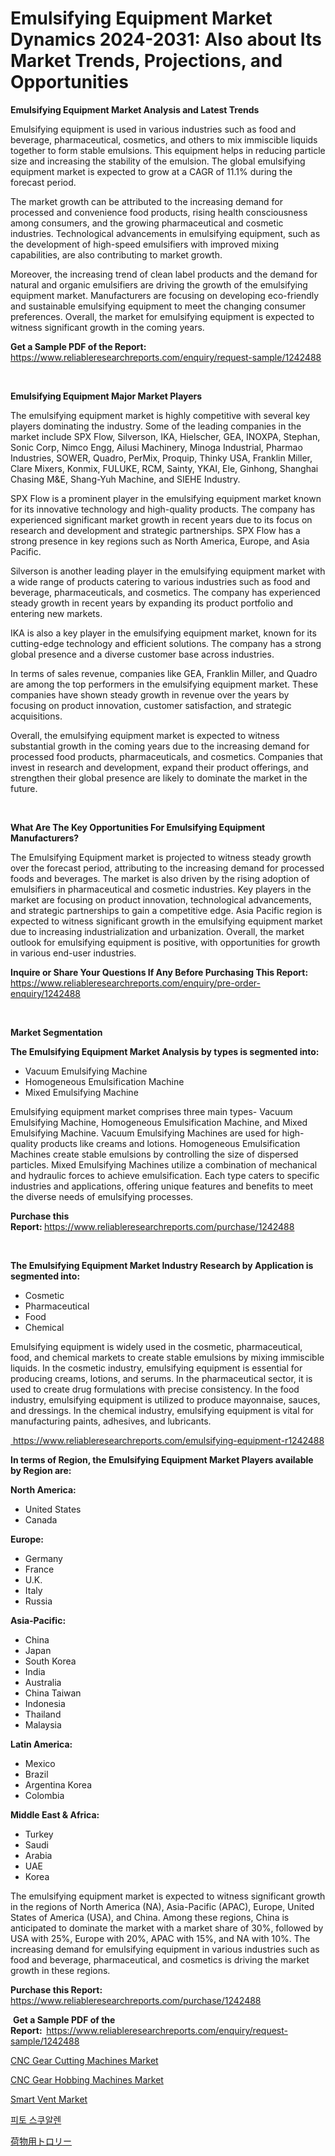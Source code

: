 <p><h1>Emulsifying Equipment Market Dynamics 2024-2031: Also about Its Market Trends, Projections, and Opportunities</h1></p><p><strong>Emulsifying Equipment Market Analysis and Latest Trends</strong></p>
<p><p>Emulsifying equipment is used in various industries such as food and beverage, pharmaceutical, cosmetics, and others to mix immiscible liquids together to form stable emulsions. This equipment helps in reducing particle size and increasing the stability of the emulsion. The global emulsifying equipment market is expected to grow at a CAGR of 11.1% during the forecast period.</p><p>The market growth can be attributed to the increasing demand for processed and convenience food products, rising health consciousness among consumers, and the growing pharmaceutical and cosmetic industries. Technological advancements in emulsifying equipment, such as the development of high-speed emulsifiers with improved mixing capabilities, are also contributing to market growth.</p><p>Moreover, the increasing trend of clean label products and the demand for natural and organic emulsifiers are driving the growth of the emulsifying equipment market. Manufacturers are focusing on developing eco-friendly and sustainable emulsifying equipment to meet the changing consumer preferences. Overall, the market for emulsifying equipment is expected to witness significant growth in the coming years.</p></p>
<p><strong>Get a Sample PDF of the Report:&nbsp;</strong> <a href="https://www.reliableresearchreports.com/enquiry/request-sample/1242488">https://www.reliableresearchreports.com/enquiry/request-sample/1242488</a></p>
<p>&nbsp;</p>
<p><strong>Emulsifying Equipment Major Market Players</strong></p>
<p><p>The emulsifying equipment market is highly competitive with several key players dominating the industry. Some of the leading companies in the market include SPX Flow, Silverson, IKA, Hielscher, GEA, INOXPA, Stephan, Sonic Corp, Nimco Engg, Ailusi Machinery, Minoga Industrial, Pharmao Industries, SOWER, Quadro, PerMix, Proquip, Thinky USA, Franklin Miller, Clare Mixers, Konmix, FULUKE, RCM, Sainty, YKAI, Ele, Ginhong, Shanghai Chasing M&E, Shang-Yuh Machine, and SIEHE Industry.</p><p>SPX Flow is a prominent player in the emulsifying equipment market known for its innovative technology and high-quality products. The company has experienced significant market growth in recent years due to its focus on research and development and strategic partnerships. SPX Flow has a strong presence in key regions such as North America, Europe, and Asia Pacific.</p><p>Silverson is another leading player in the emulsifying equipment market with a wide range of products catering to various industries such as food and beverage, pharmaceuticals, and cosmetics. The company has experienced steady growth in recent years by expanding its product portfolio and entering new markets.</p><p>IKA is also a key player in the emulsifying equipment market, known for its cutting-edge technology and efficient solutions. The company has a strong global presence and a diverse customer base across industries.</p><p>In terms of sales revenue, companies like GEA, Franklin Miller, and Quadro are among the top performers in the emulsifying equipment market. These companies have shown steady growth in revenue over the years by focusing on product innovation, customer satisfaction, and strategic acquisitions.</p><p>Overall, the emulsifying equipment market is expected to witness substantial growth in the coming years due to the increasing demand for processed food products, pharmaceuticals, and cosmetics. Companies that invest in research and development, expand their product offerings, and strengthen their global presence are likely to dominate the market in the future.</p></p>
<p>&nbsp;</p>
<p><strong>What Are The Key Opportunities For Emulsifying Equipment Manufacturers?</strong></p>
<p><p>The Emulsifying Equipment market is projected to witness steady growth over the forecast period, attributing to the increasing demand for processed foods and beverages. The market is also driven by the rising adoption of emulsifiers in pharmaceutical and cosmetic industries. Key players in the market are focusing on product innovation, technological advancements, and strategic partnerships to gain a competitive edge. Asia Pacific region is expected to witness significant growth in the emulsifying equipment market due to increasing industrialization and urbanization. Overall, the market outlook for emulsifying equipment is positive, with opportunities for growth in various end-user industries.</p></p>
<p><strong>Inquire or Share Your Questions If Any Before Purchasing This Report:</strong> <a href="https://www.reliableresearchreports.com/enquiry/pre-order-enquiry/1242488">https://www.reliableresearchreports.com/enquiry/pre-order-enquiry/1242488</a></p>
<p>&nbsp;</p>
<p><strong>Market Segmentation</strong></p>
<p><strong>The Emulsifying Equipment Market Analysis by types is segmented into:</strong></p>
<p><ul><li>Vacuum Emulsifying Machine</li><li>Homogeneous Emulsification Machine</li><li>Mixed Emulsifying Machine</li></ul></p>
<p><p>Emulsifying equipment market comprises three main types- Vacuum Emulsifying Machine, Homogeneous Emulsification Machine, and Mixed Emulsifying Machine. Vacuum Emulsifying Machines are used for high-quality products like creams and lotions. Homogeneous Emulsification Machines create stable emulsions by controlling the size of dispersed particles. Mixed Emulsifying Machines utilize a combination of mechanical and hydraulic forces to achieve emulsification. Each type caters to specific industries and applications, offering unique features and benefits to meet the diverse needs of emulsifying processes.</p></p>
<p><strong>Purchase this Report:&nbsp;</strong><a href="https://www.reliableresearchreports.com/purchase/1242488">https://www.reliableresearchreports.com/purchase/1242488</a></p>
<p>&nbsp;</p>
<p><strong>The Emulsifying Equipment Market Industry Research by Application is segmented into:</strong></p>
<p><ul><li>Cosmetic</li><li>Pharmaceutical</li><li>Food</li><li>Chemical</li></ul></p>
<p><p>Emulsifying equipment is widely used in the cosmetic, pharmaceutical, food, and chemical markets to create stable emulsions by mixing immiscible liquids. In the cosmetic industry, emulsifying equipment is essential for producing creams, lotions, and serums. In the pharmaceutical sector, it is used to create drug formulations with precise consistency. In the food industry, emulsifying equipment is utilized to produce mayonnaise, sauces, and dressings. In the chemical industry, emulsifying equipment is vital for manufacturing paints, adhesives, and lubricants.</p></p>
<p><a href="https://www.reliableresearchreports.com/emulsifying-equipment-r1242488">&nbsp;https://www.reliableresearchreports.com/emulsifying-equipment-r1242488</a></p>
<p><strong>In terms of Region, the Emulsifying Equipment Market Players available by Region are:</strong></p>
<p>
    <p> <strong> North America: </strong>
        <ul>
            <li>United States</li>
            <li>Canada</li>
        </ul>
        </p> 
    <p> <strong> Europe: </strong>
        <ul>
            <li>Germany</li>
            <li>France</li>
            <li>U.K.</li>
            <li>Italy</li>
            <li>Russia</li>
        </ul>
        </p> 
    <p> <strong> Asia-Pacific: </strong>
        <ul>
            <li>China</li>
            <li>Japan</li>
            <li>South Korea</li>
            <li>India</li>
            <li>Australia</li>
            <li>China Taiwan</li>
            <li>Indonesia</li>
            <li>Thailand</li>
            <li>Malaysia</li>
        </ul>
        </p> 
    <p> <strong> Latin America: </strong>
        <ul>
            <li>Mexico</li>
            <li>Brazil</li>
            <li>Argentina Korea</li>
            <li>Colombia</li>
        </ul>
        </p> 
    <p> <strong> Middle East & Africa: </strong>
        <ul>
            <li>Turkey</li>
            <li>Saudi</li>
            <li>Arabia</li>
            <li>UAE</li>
            <li>Korea</li>
        </ul>
    </p>
    </p>
<p><p>The emulsifying equipment market is expected to witness significant growth in the regions of North America (NA), Asia-Pacific (APAC), Europe, United States of America (USA), and China. Among these regions, China is anticipated to dominate the market with a market share of 30%, followed by USA with 25%, Europe with 20%, APAC with 15%, and NA with 10%. The increasing demand for emulsifying equipment in various industries such as food and beverage, pharmaceutical, and cosmetics is driving the market growth in these regions.</p></p>
<p><strong>Purchase this Report: </strong><a href="https://www.reliableresearchreports.com/purchase/1242488">https://www.reliableresearchreports.com/purchase/1242488</a></p>
<p>&nbsp;<strong>Get a Sample PDF of the Report:&nbsp;&nbsp;</strong><a href="https://www.reliableresearchreports.com/enquiry/request-sample/1242488">https://www.reliableresearchreports.com/enquiry/request-sample/1242488</a></p>
<p><strong></strong></p>
<p><p><a href="https://github.com/mahnoor2003/Market-Research-Report-List-4/blob/main/cnc-gear-cutting-machines-market.md">CNC Gear Cutting Machines Market</a></p><p><a href="https://github.com/BryceTownsendr/Market-Research-Report-List-4/blob/main/cnc-gear-hobbing-machines-market.md">CNC Gear Hobbing Machines Market</a></p><p><a href="https://ivy-potential-64b.notion.site/Smart-Vent-Market-Trends-Forecast-and-Competitive-Analysis-to-2031-8fd623df26a74a01b5a346dadac967e6">Smart Vent Market</a></p><p><a href="https://github.com/fernandotryO5lson96765/Market-Research-Report-List-1/blob/main/454059232770.md">피토 스쿠알렌</a></p><p><a href="https://github.com/mm14022023/Market-Research-Report-List-1/blob/main/891363435771.md">荷物用トロリー</a></p></p>